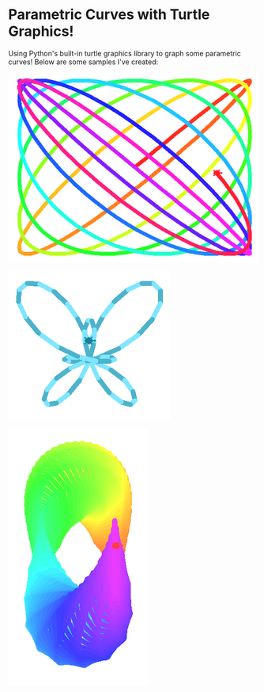 # Parametric Curves with Turtle Graphics!
Using Python's built-in turtle graphics library to graph some parametric curves! Below are some samples I've created:

![image-20201114081015876](README.assets/image-20201114081015876.png)

![image-20201113224236442](README.assets/image-20201113224236442.png)

![image-20201114091441339](README.assets/image-20201114091441339.png)